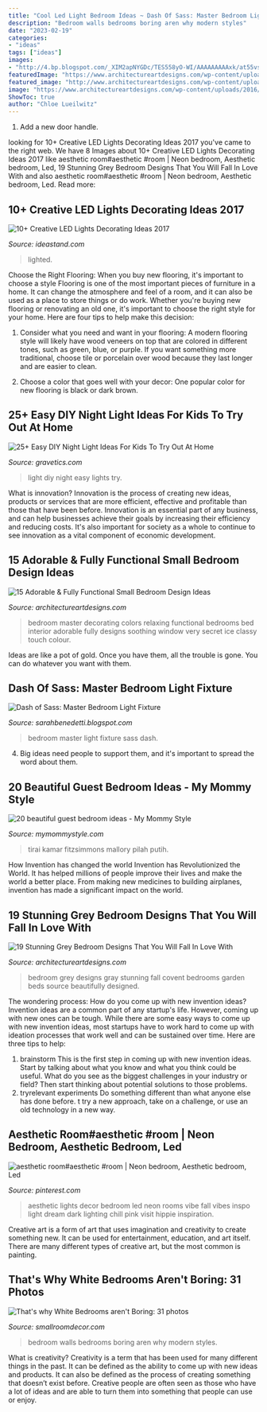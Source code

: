 ```yaml
---
title: "Cool Led Light Bedroom Ideas ~ Dash Of Sass: Master Bedroom Light Fixture"
description: "Bedroom walls bedrooms boring aren why modern styles"
date: "2023-02-19"
categories:
- "ideas"
tags: ["ideas"]
images:
- "http://4.bp.blogspot.com/_XIM2apNYGDc/TES558yO-WI/AAAAAAAAAxk/at55vsK8PJk/s1600/DSC02169.JPG"
featuredImage: "https://www.architectureartdesigns.com/wp-content/uploads/2016/10/16-43-630x419.jpg"
featured_image: "http://www.architectureartdesigns.com/wp-content/uploads/2015/02/633-630x420.jpg"
image: "https://www.architectureartdesigns.com/wp-content/uploads/2016/10/16-43-630x419.jpg"
ShowToc: true
author: "Chloe Lueilwitz"
---
```



1. Add a new door handle. 

	

		
looking for 10+ Creative LED Lights Decorating Ideas 2017 you've came to the right web. We have 8 Images about 10+ Creative LED Lights Decorating Ideas 2017 like aesthetic room#aesthetic #room | Neon bedroom, Aesthetic bedroom, Led, 19 Stunning Grey Bedroom Designs That You Will Fall In Love With and also aesthetic room#aesthetic #room | Neon bedroom, Aesthetic bedroom, Led. Read more:
		
    
## 10+ Creative LED Lights Decorating Ideas 2017

<img loading=lazy src="https://ideastand.com/wp-content/uploads/2014/08/led-light-decorating/8-led-lighted-branches-decoration.jpg" onerror="this.onerror=null;this.src='https://tse2.mm.bing.net/th?id=OIP.PJRQEbxl_4ZxtWv_TcYagwHaLH&amp;pid=15.1';" alt="10+ Creative LED Lights Decorating Ideas 2017">

_Source: ideastand.com_

>lighted. 

	

Choose the Right Flooring: When you buy new flooring, it's important to choose a style
Flooring is one of the most important pieces of furniture in a home. It can change the atmosphere and feel of a room, and it can also be used as a place to store things or do work. Whether you're buying new flooring or renovating an old one, it's important to choose the right style for your home. Here are four tips to help make this decision: 
1. Consider what you need and want in your flooring: A modern flooring style will likely have wood veneers on top that are colored in different tones, such as green, blue, or purple. If you want something more traditional, choose tile or porcelain over wood because they last longer and are easier to clean. 

2. Choose a color that goes well with your decor: One popular color for new flooring is black or dark brown.

    
## 25+ Easy DIY Night Light Ideas For Kids To Try Out At Home

<img loading=lazy src="http://www.gravetics.com/wp-content/uploads/2017/07/Bedroom-fairy-lights.jpg" onerror="this.onerror=null;this.src='https://tse2.mm.bing.net/th?id=OIP.OQiuKRM-0DU05oTPopVyQwHaLH&amp;pid=15.1';" alt="25+ Easy DIY Night Light Ideas For Kids To Try Out At Home">

_Source: gravetics.com_

>light diy night easy lights try. 

	

What is innovation?
Innovation is the process of creating new ideas, products or services that are more efficient, effective and profitable than those that have been before. Innovation is an essential part of any business, and can help businesses achieve their goals by increasing their efficiency and reducing costs. It's also important for society as a whole to continue to see innovation as a vital component of economic development.

    
## 15 Adorable &amp; Fully Functional Small Bedroom Design Ideas

<img loading=lazy src="http://www.architectureartdesigns.com/wp-content/uploads/2015/02/633-630x420.jpg" onerror="this.onerror=null;this.src='https://tse2.mm.bing.net/th?id=OIP.RqTxyoyWHj-_6QPyeLBGUAHaE8&amp;pid=15.1';" alt="15 Adorable &amp; Fully Functional Small Bedroom Design Ideas">

_Source: architectureartdesigns.com_

>bedroom master decorating colors relaxing functional bedrooms bed interior adorable fully designs soothing window very secret ice classy touch colour. 

	

Ideas are like a pot of gold. Once you have them, all the trouble is gone. You can do whatever you want with them.

    
## Dash Of Sass: Master Bedroom Light Fixture

<img loading=lazy src="http://4.bp.blogspot.com/_XIM2apNYGDc/TES558yO-WI/AAAAAAAAAxk/at55vsK8PJk/s1600/DSC02169.JPG" onerror="this.onerror=null;this.src='https://tse3.mm.bing.net/th?id=OIP.pttMGFuPpwj3YTdFi_cJ1wHaJ4&amp;pid=15.1';" alt="Dash of Sass: Master Bedroom Light Fixture">

_Source: sarahbenedetti.blogspot.com_

>bedroom master light fixture sass dash. 

	

4. Big ideas need people to support them, and it's important to spread the word about them.

    
## 20 Beautiful Guest Bedroom Ideas - My Mommy Style

<img loading=lazy src="https://www.mymommystyle.com/wp-content/uploads/2016/02/17-15722-post/guest-bedroom-18.jpg" onerror="this.onerror=null;this.src='https://tse2.mm.bing.net/th?id=OIP.EeXDG8p1S8SLb2c0NdB0qQHaLH&amp;pid=15.1';" alt="20 beautiful guest bedroom ideas - My Mommy Style">

_Source: mymommystyle.com_

>tirai kamar fitzsimmons mallory pilah putih. 

	

How Invention has changed the world
Invention has Revolutionized the World. It has helped millions of people improve their lives and make the world a better place. From making new medicines to building airplanes, invention has made a significant impact on the world.

    
## 19 Stunning Grey Bedroom Designs That You Will Fall In Love With

<img loading=lazy src="https://www.architectureartdesigns.com/wp-content/uploads/2016/10/16-43-630x419.jpg" onerror="this.onerror=null;this.src='https://tse4.mm.bing.net/th?id=OIP.IAKfZxbA-YfhZQedfQQ0vwHaE7&amp;pid=15.1';" alt="19 Stunning Grey Bedroom Designs That You Will Fall In Love With">

_Source: architectureartdesigns.com_

>bedroom grey designs gray stunning fall covent bedrooms garden beds source beautifully designed. 

	

The wondering process: How do you come up with new invention ideas?
Invention ideas are a common part of any startup's life. However, coming up with new ones can be tough. While there are some easy ways to come up with new invention ideas, most startups have to work hard to come up with ideation processes that work well and can be sustained over time. Here are three tips to help:
1) brainstorm
This is the first step in coming up with new invention ideas. Start by talking about what you know and what you think could be useful. What do you see as the biggest challenges in your industry or field? Then start thinking about potential solutions to those problems.
2) tryrelevant experiments
Do something different than what anyone else has done before. t try a new approach, take on a challenge, or use an old technology in a new way.

    
## Aesthetic Room#aesthetic #room | Neon Bedroom, Aesthetic Bedroom, Led

<img loading=lazy src="https://i.pinimg.com/736x/86/f8/53/86f853afd0dd25031715014aaa58215c.jpg" onerror="this.onerror=null;this.src='https://tse1.mm.bing.net/th?id=OIP.EFiL4xcmYfjiy4Lj9y42rwHaJ3&amp;pid=15.1';" alt="aesthetic room#aesthetic #room | Neon bedroom, Aesthetic bedroom, Led">

_Source: pinterest.com_

>aesthetic lights decor bedroom led neon rooms vibe fall vibes inspo light dream dark lighting chill pink visit hippie inspiration. 

	

Creative art is a form of art that uses imagination and creativity to create something new. It can be used for entertainment, education, and art itself. There are many different types of creative art, but the most common is painting.

    
## That&#039;s Why White Bedrooms Aren&#039;t Boring: 31 Photos

<img loading=lazy src="https://smallroomdecor.com/wp-content/uploads/2019/01/white-walls-bedroom-ideas-684x1024.jpg" onerror="this.onerror=null;this.src='https://tse1.mm.bing.net/th?id=OIP.apyEiIa-li25Tfoi-W9qXQHaLF&amp;pid=15.1';" alt="That&#039;s why White Bedrooms aren&#039;t Boring: 31 photos">

_Source: smallroomdecor.com_

>bedroom walls bedrooms boring aren why modern styles. 

	

What is creativity?
Creativity is a term that has been used for many different things in the past. It can be defined as the ability to come up with new ideas and products. It can also be defined as the process of creating something that doesn’t exist before. Creative people are often seen as those who have a lot of ideas and are able to turn them into something that people can use or enjoy.

